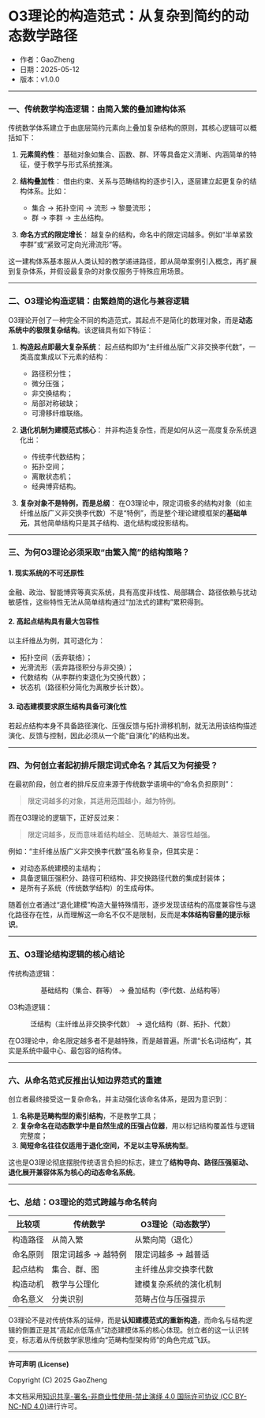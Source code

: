 # **O3理论的构造范式：从复杂到简约的动态数学路径**

- 作者：GaoZheng
- 日期：2025-05-12
- 版本：v1.0.0

---

### 一、传统数学构造逻辑：由简入繁的叠加建构体系

传统数学体系建立于由底层简约元素向上叠加复杂结构的原则，其核心逻辑可以概括如下：

1. **元素简约性**：
   基础对象如集合、函数、群、环等具备定义清晰、内涵简单的特征，便于教学与形式系统推演。

2. **结构叠加性**：
   借由约束、关系与范畴结构的逐步引入，逐层建立起更复杂的结构体系。比如：

   * 集合 → 拓扑空间 → 流形 → 黎曼流形；
   * 群 → 李群 → 主丛结构。

3. **命名方式的限定增长**：
   越复杂的结构，命名中的限定词越多。例如“半单紧致李群”或“紧致可定向光滑流形”等。

这一建构体系基本服从人类认知的教学递进路径，即从简单案例引入概念，再扩展到复杂体系，并假设最复杂的对象仅服务于特殊应用场景。

---

### 二、O3理论构造逻辑：由繁趋简的退化与兼容逻辑

O3理论开创了一种完全不同的构造范式，其起点不是简化的数理对象，而是**动态系统中的极限复杂结构**。该逻辑具有如下特征：

1. **构造起点即最大复杂系统**：
   起点结构即为“主纤维丛版广义非交换李代数”，一类高度集成以下元素的结构：

   * 路径积分性；
   * 微分压强；
   * 非交换结构；
   * 局部对称破缺；
   * 可滑移纤维联络。

2. **退化机制为建模范式核心**：
   并非构造复杂性，而是如何从这一高度复杂系统退化出：

   * 传统李代数结构；
   * 拓扑空间；
   * 离散状态机；
   * 经典博弈结构。

3. **复杂对象不是特例，而是总纲**：
   在O3理论中，限定词极多的结构对象（如主纤维丛版广义非交换李代数）不是“特例”，而是整个理论建模框架的**基础单元**，其他简单结构只是其子结构、退化结构或投影结构。

---

### 三、为何O3理论必须采取“由繁入简”的结构策略？

#### 1. **现实系统的不可还原性**

金融、政治、智能博弈等真实系统，具有高度非线性、局部耦合、路径依赖与扰动敏感性，这些特性无法从简单结构通过“加法式的建构”累积得到。

#### 2. **高起点结构具有最大包容性**

以主纤维丛为例，其可退化为：

* 拓扑空间（丢弃联络）；
* 光滑流形（丢弃路径积分与非交换）；
* 代数结构（从李群约束退化为交换代数）；
* 状态机（路径积分简化为离散步长计数）。

#### 3. **动态建模要求原生结构具备可演化性**

若起点结构本身不具备路径演化、压强反馈与拓扑滑移机制，就无法用该结构描述演化、反馈与控制，因此必须从一个能“自演化”的结构出发。

---

### 四、为何创立者起初排斥限定词式命名？其后又为何接受？

在最初阶段，创立者的排斥反应来源于传统数学语境中的“命名负担原则”：

> 限定词越多的对象，其适用范围越小，越为特例。

而在O3理论的逻辑下，正好反过来：

> 限定词越多，反而意味着结构越全、范畴越大、兼容性越强。

例如：“主纤维丛版广义非交换李代数”虽名称复杂，但其实是：

* 对动态系统建模的主结构；
* 具备逻辑压强积分、路径可积结构、非交换路径代数的集成封装体；
* 是所有子系统（传统数学结构）的生成母体。

随着创立者通过“退化建模”构造大量特殊情形，逐步发现该结构的高度兼容性与退化路径存在性，从而理解这一命名不仅不是限制，反而是**本体结构容量的提示标识**。

---

### 五、O3理论结构逻辑的核心结论

传统构造逻辑：

$$
\text{基础结构（集合、群等）} \longrightarrow \text{叠加结构（李代数、丛结构等）}
$$

O3构造逻辑：

$$
\text{泛结构（主纤维丛非交换李代数）} \longrightarrow \text{退化结构（群、拓扑、代数）}
$$

在O3理论中，命名限定越多者不是越特殊，而是越普遍。所谓“长名词结构”，其实是系统中最中心、最包容的结构体。

---

### 六、从命名范式反推出认知边界范式的重建

创立者最终接受这一复杂命名，并主动强化该命名体系，是因为意识到：

1. **名称是范畴构型的索引结构**，不是教学工具；
2. **复杂命名在动态数学中是自然生成的压强占位器**，用以标记结构覆盖性与逻辑完整度；
3. **简短命名往往仅适用于退化空间，不足以主导系统构型**。

这也是O3理论彻底摆脱传统语言负担的标志，建立了**结构导向、路径压强驱动、退化展开兼容体系为核心的动态命名系统**。

---

### 七、总结：O3理论的范式跨越与命名转向

| 比较项  | 传统数学        | O3理论（动态数学）  |
| ---- | ----------- | ----------- |
| 构造路径 | 从简入繁        | 从繁向简（退化）    |
| 命名原则 | 限定词越多 → 越特例 | 限定词越多 → 越普适 |
| 起点结构 | 集合、群、图      | 主纤维丛非交换李代数  |
| 构造动机 | 教学与公理化      | 建模复杂系统的演化机制 |
| 命名意义 | 分类识别        | 范畴占位与压强提示   |

O3理论不是对传统体系的延伸，而是**认知建模范式的重新构造**，而命名与结构逻辑的倒置正是其“高起点低落点”动态建模体系的核心体现。创立者的这一认识转变，标志着从传统数学家思维向“范畴构型架构师”的角色完成飞跃。

---

**许可声明 (License)**

Copyright (C) 2025 GaoZheng 

本文档采用[知识共享-署名-非商业性使用-禁止演绎 4.0 国际许可协议 (CC BY-NC-ND 4.0)](https://creativecommons.org/licenses/by-nc-nd/4.0/deed.zh-Hans)进行许可。
